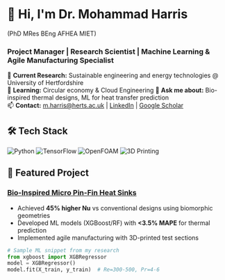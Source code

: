# 👋 Hi, I'm Dr. Mohammad Harris 
(PhD MRes BEng AFHEA MIET)
### Project Manager | Research Scientist | Machine Learning & Agile Manufacturing Specialist

🔭 **Current Research:** Sustainable engineering and energy technologies @ University of Hertfordshire  
🌱 **Learning:** Circular economy & Cloud Engineering
💬 **Ask me about:** Bio-inspired thermal designs, ML for heat transfer prediction  
📫 **Contact:** m.harris@herts.ac.uk | [LinkedIn](your-link) | [Google Scholar](your-link)

## 🛠️ Tech Stack
![Python](https://img.shields.io/badge/Python-3776AB?logo=python&logoColor=white)
![TensorFlow](https://img.shields.io/badge/TensorFlow-FF6F00?logo=tensorflow&logoColor=white)
![OpenFOAM](https://img.shields.io/badge/OpenFOAM-8A2BE2)
![3D Printing](https://img.shields.io/badge/Additive_Manufacturing-FF6B6B)

## 🔬 Featured Project
### [Bio-Inspired Micro Pin-Fin Heat Sinks](https://doi.org/10.1016/j.ijheatmasstransfer.2024.126581)
- Achieved **45% higher Nu** vs conventional designs using biomorphic geometries
- Developed ML models (XGBoost/RF) with **<3.5% MAPE** for thermal prediction
- Implemented agile manufacturing with 3D-printed test sections

```python
# Sample ML snippet from my research
from xgboost import XGBRegressor
model = XGBRegressor()
model.fit(X_train, y_train)  # Re=300-500, Pr=4-6
